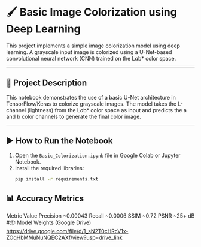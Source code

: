 # 🖌️ Basic Image Colorization using Deep Learning

This project implements a simple image colorization model using deep learning. A grayscale input image is colorized using a U-Net-based convolutional neural network (CNN) trained on the L*a*b* color space.

---

## 📌 Project Description

This notebook demonstrates the use of a basic U-Net architecture in TensorFlow/Keras to colorize grayscale images. The model takes the L-channel (lightness) from the L*a*b* color space as input and predicts the a and b color channels to generate the final color image.

---

## ▶️ How to Run the Notebook

1. Open the `Basic_Colorization.ipynb` file in Google Colab or Jupyter Notebook.
2. Install the required libraries:
   ```bash
   pip install -r requirements.txt
## 📊 Accuracy Metrics
Metric	Value
Precision	~0.00043
Recall	~0.0006
SSIM	~0.72
PSNR	~25+ dB
#📦 Model Weights (Google Drive)
https://drive.google.com/file/d/1_sN2T0cHRcV1x-ZOqHbMMuNuNQEC2AXf/view?usp=drive_link
